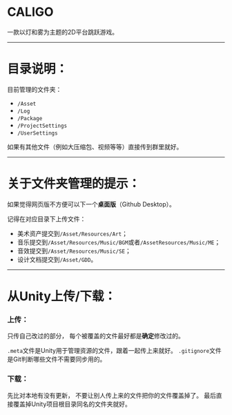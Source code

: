 # CALIGO
一款以灯和雾为主题的2D平台跳跃游戏。

---

# 目录说明：

目前管理的文件夹：

* `/Asset`
* `/Log`
* `/Package`
* `/ProjectSettings`
* `/UserSettings`

如果有其他文件（例如大压缩包、视频等等）直接传到群里就好。

---
# 关于文件夹管理的提示：

如果觉得网页版不方便可以下一个**桌面版**（Github Desktop）。

记得在对应目录下上传文件：

* 美术资产提交到`/Asset/Resources/Art`；
* 音乐提交到`/Asset/Resources/Music/BGM`或者`/AssetResources/Music/ME`；
* 音效提交到`/Asset/Resources/Music/SE`；
* 设计文档提交到`/Asset/GDD`。
---

# 从Unity上传/下载：

### 上传：

只传自己改过的部分，
每个被覆盖的文件最好都是**确定**修改过的。

`.meta`文件是Unity用于管理资源的文件，跟着一起传上来就好。
`.gitignore`文件是Git判断哪些文件不需要同步用的。

### 下载：

先比对本地有没有更新，
不要让别人传上来的文件把你的文件覆盖掉了。
最后直接覆盖掉Unity项目根目录同名的文件夹就好。
